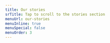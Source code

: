 ```yaml
---
title: Our stories
srTitle: Tap to scroll to the stories section
menuUrl: our-stories
menuInline: true
menuSpecial: false
menuOrder: 3
---
```


